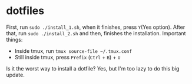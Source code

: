 # dotfiles

First, run `sudo ./install_1.sh`, when it finishes, press `Y`(Yes option). After that, run `sudo ./install_2.sh` and then, finishes the installation.
Important things:
 - Inside tmux, run `tmux source-file ~/.tmux.conf`
 - Still inside tmux, press `Prefix` (`Ctrl` + `B`) + `U`

Is it the worst way to install a dotfile? Yes, but I'm too lazy to do this big update.
